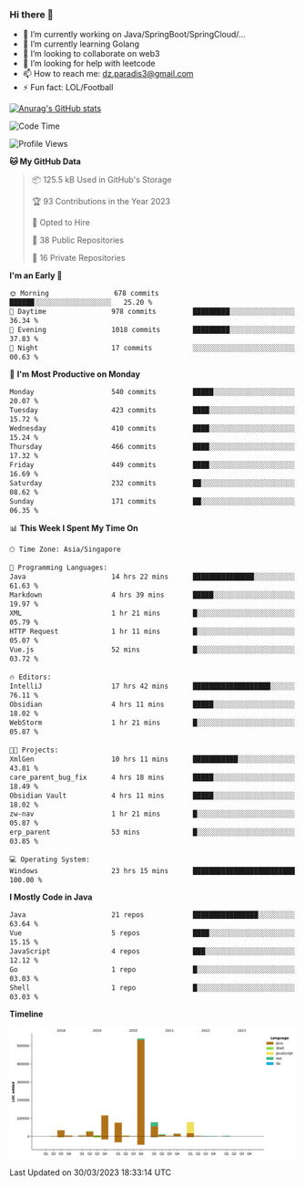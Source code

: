 ### Hi there 👋

- 🔭 I’m currently working on Java/SpringBoot/SpringCloud/...
- 🌱 I’m currently learning Golang
- 👯 I’m looking to collaborate on web3
- 🤔 I’m looking for help with leetcode
- 📫 How to reach me: dz.paradis3@gmail.com
- ⚡ Fun fact: LOL/Football

[![Anurag's GitHub stats](https://github-readme-stats.vercel.app/api?username=xiumu2017&show_icons=true&theme=radical)](https://github.com/anuraghazra/github-readme-stats)

<!--
**xiumu2017/xiumu2017** is a ✨ _special_ ✨ repository because its `README.md` (this file) appears on your GitHub profile.

Here are some ideas to get you started:

- 🔭 I’m currently working on ...
- 🌱 I’m currently learning ...
- 👯 I’m looking to collaborate on ...
- 🤔 I’m looking for help with ...
- 💬 Ask me about ...
- 📫 How to reach me: ...
- 😄 Pronouns: ...
- ⚡ Fun fact: ...
-->

<!--START_SECTION:waka-->
![Code Time](http://img.shields.io/badge/Code%20Time-1%2C304%20hrs%2022%20mins-blue)

![Profile Views](http://img.shields.io/badge/Profile%20Views-0-blue)

**🐱 My GitHub Data** 

> 📦 125.5 kB Used in GitHub's Storage 
 > 
> 🏆 93 Contributions in the Year 2023
 > 
> 💼 Opted to Hire
 > 
> 📜 38 Public Repositories 
 > 
> 🔑 16 Private Repositories 
 > 
**I'm an Early 🐤** 

```text
🌞 Morning                678 commits         ██████░░░░░░░░░░░░░░░░░░░   25.20 % 
🌆 Daytime                978 commits         █████████░░░░░░░░░░░░░░░░   36.34 % 
🌃 Evening                1018 commits        █████████░░░░░░░░░░░░░░░░   37.83 % 
🌙 Night                  17 commits          ░░░░░░░░░░░░░░░░░░░░░░░░░   00.63 % 
```
📅 **I'm Most Productive on Monday** 

```text
Monday                   540 commits         █████░░░░░░░░░░░░░░░░░░░░   20.07 % 
Tuesday                  423 commits         ████░░░░░░░░░░░░░░░░░░░░░   15.72 % 
Wednesday                410 commits         ████░░░░░░░░░░░░░░░░░░░░░   15.24 % 
Thursday                 466 commits         ████░░░░░░░░░░░░░░░░░░░░░   17.32 % 
Friday                   449 commits         ████░░░░░░░░░░░░░░░░░░░░░   16.69 % 
Saturday                 232 commits         ██░░░░░░░░░░░░░░░░░░░░░░░   08.62 % 
Sunday                   171 commits         ██░░░░░░░░░░░░░░░░░░░░░░░   06.35 % 
```


📊 **This Week I Spent My Time On** 

```text
🕑︎ Time Zone: Asia/Singapore

💬 Programming Languages: 
Java                     14 hrs 22 mins      ███████████████░░░░░░░░░░   61.63 % 
Markdown                 4 hrs 39 mins       █████░░░░░░░░░░░░░░░░░░░░   19.97 % 
XML                      1 hr 21 mins        █░░░░░░░░░░░░░░░░░░░░░░░░   05.79 % 
HTTP Request             1 hr 11 mins        █░░░░░░░░░░░░░░░░░░░░░░░░   05.07 % 
Vue.js                   52 mins             █░░░░░░░░░░░░░░░░░░░░░░░░   03.72 % 

🔥 Editors: 
IntelliJ                 17 hrs 42 mins      ███████████████████░░░░░░   76.11 % 
Obsidian                 4 hrs 11 mins       █████░░░░░░░░░░░░░░░░░░░░   18.02 % 
WebStorm                 1 hr 21 mins        █░░░░░░░░░░░░░░░░░░░░░░░░   05.87 % 

🐱‍💻 Projects: 
XmlGen                   10 hrs 11 mins      ███████████░░░░░░░░░░░░░░   43.81 % 
care_parent_bug_fix      4 hrs 18 mins       █████░░░░░░░░░░░░░░░░░░░░   18.49 % 
Obsidian Vault           4 hrs 11 mins       █████░░░░░░░░░░░░░░░░░░░░   18.02 % 
zw-nav                   1 hr 21 mins        █░░░░░░░░░░░░░░░░░░░░░░░░   05.87 % 
erp_parent               53 mins             █░░░░░░░░░░░░░░░░░░░░░░░░   03.85 % 

💻 Operating System: 
Windows                  23 hrs 15 mins      █████████████████████████   100.00 % 
```

**I Mostly Code in Java** 

```text
Java                     21 repos            ████████████████░░░░░░░░░   63.64 % 
Vue                      5 repos             ████░░░░░░░░░░░░░░░░░░░░░   15.15 % 
JavaScript               4 repos             ███░░░░░░░░░░░░░░░░░░░░░░   12.12 % 
Go                       1 repo              █░░░░░░░░░░░░░░░░░░░░░░░░   03.03 % 
Shell                    1 repo              █░░░░░░░░░░░░░░░░░░░░░░░░   03.03 % 
```



**Timeline**

![Lines of Code chart](https://raw.githubusercontent.com/xiumu2017/xiumu2017/main/assets/bar_graph.png)


 Last Updated on 30/03/2023 18:33:14 UTC
<!--END_SECTION:waka-->
